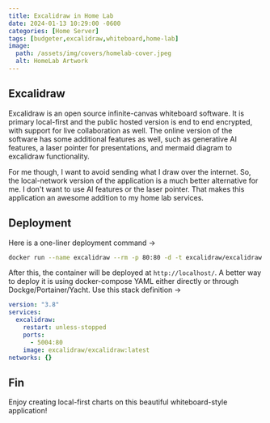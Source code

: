 ```yaml
---
title: Excalidraw in Home Lab
date: 2024-01-13 10:29:00 -0600
categories: [Home Server]
tags: [budgeter,excalidraw,whiteboard,home-lab]
image:
  path: /assets/img/covers/homelab-cover.jpeg
  alt: HomeLab Artwork
---
```


## Excalidraw

Excalidraw is an open source infinite-canvas whiteboard software. It is primary local-first and the public hosted version is end to end encrypted, with support for live collaboration as well. The online version of the software has some additional features as well, such as generative AI features, a laser pointer for presentations, and mermaid diagram to excalidraw functionality.

For me though, I want to avoid sending what I draw over the internet. So, the local-network version of the application is a much better alternative for me. I don't want to use AI features or the laser pointer. That makes this application an awesome addition to my home lab services.

## Deployment

Here is a one-liner deployment command &rarr;

```bash
docker run --name excalidraw --rm -p 80:80 -d -t excalidraw/excalidraw:latest
```

After this, the container will be deployed at `http://localhost/`. A better way to deploy it is using docker-compose YAML either directly or through Dockge/Portainer/Yacht. Use this stack definition &rarr;

```yaml
version: "3.8"
services:
  excalidraw:
    restart: unless-stopped
    ports:
      - 5004:80
    image: excalidraw/excalidraw:latest
networks: {}
```

## Fin

Enjoy creating local-first charts on this beautiful whiteboard-style application!
